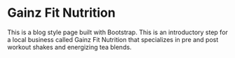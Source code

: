 # Gainz Fit Nutrition

This is a blog style page built with Bootstrap.
This is an introductory step for a local business called Gainz Fit Nutrition that specializes in pre and post workout shakes and energizing tea blends.



